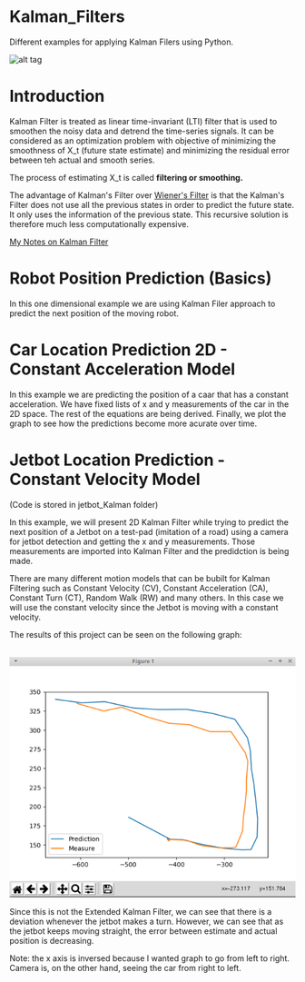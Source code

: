 # Kalman_Filters
Different examples for applying Kalman Filers using Python.

![alt tag](https://raw.githubusercontent.com/rlabbe/Kalman-and-Bayesian-Filters-in-Python/master/animations/05_dog_track.gif)

# Introduction

Kalman Filter is treated as linear time-invariant (LTI) filter that is used to smoothen the noisy data and detrend the time-series signals. It can be considered as an optimization problem with objective of minimizing the smoothness of X_t (future state estimate) and minimizing the residual error between teh actual and smooth series. 

The process of estimating X_t is called **filtering or smoothing.**

The advantage of Kalman's Filter over [Wiener's Filter](https://en.wikipedia.org/wiki/Wiener_filter) is that the Kalman's Filter does not use all the previous states in order to predict the future state. It only uses the information of the previous state. This recursive solution is therefore much less computationally expensive.

[My Notes on Kalman Filter](https://nikolaandro.github.io/kalman-filter/)

# Robot Position Prediction (Basics)

  In this one dimensional example we are using Kalman Filer approach to predict the next position of the moving robot.

# Car Location Prediction 2D - Constant Acceleration Model

  In this example we are predicting the position of a caar that has a constant acceleration. We have fixed lists of x and y measurements of the car in the 2D space. The rest of the equations are being derived. Finally, we plot the graph to see how the predictions become more acurate over time. 

# Jetbot Location Prediction - Constant Velocity Model

  (Code is stored in jetbot_Kalman folder)
  
  In this example, we will present 2D Kalman Filter while trying to predict the next position of a Jetbot on a test-pad (imitation of a road) using a camera for jetbot detection and getting the x and y measurements. Those measurements are imported into Kalman Filter and the predidction is being made.  

  There are many different motion models that can be bubilt for Kalman Filtering such as Constant Velocity (CV), Constant Acceleration (CA), Constant Turn (CT), Random Walk (RW) and many others. In this case we will use the constant velocity since the Jetbot is moving with a constant velocity. 
  
 The results of this project can be seen on the following graph:

&nbsp;&nbsp;&nbsp;&nbsp;&nbsp;&nbsp;&nbsp;&nbsp;&nbsp;&nbsp;&nbsp;&nbsp;&nbsp;&nbsp;&nbsp;&nbsp;&nbsp;&nbsp; 
![Kalman_Filtering](./images/Kalman_jetbot_prediction_0.png)
  
Since this is not the Extended Kalman Filter, we can see that there is a deviation whenever the jetbot makes a turn. However, we can see that as  the jetbot keeps moving straight, the error between estimate and actual position is decreasing. 

Note: the x axis is inversed because I wanted graph to go from left to right. Camera is, on the other hand, seeing the car from right to left.
 <!-- 
 ### DISCRETE NOISE MODEL
 
  The discrete noise model assumes that the noise is different at each time period, but it is constant between time periods.
  
 ![discrete noise](./images/discrete_noise.png)
 
   -->
  
  
